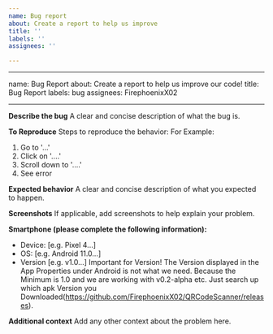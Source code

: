 ```yaml
---
name: Bug report
about: Create a report to help us improve
title: ''
labels: ''
assignees: ''

---
```


---
name: Bug Report
about: Create a report to help us improve our code!
title: Bug Report
labels: bug
assignees: FirephoenixX02

---

**Describe the bug**
A clear and concise description of what the bug is.

**To Reproduce**
Steps to reproduce the behavior:
For Example:
1. Go to '...'
2. Click on '....'
3. Scroll down to '....'
4. See error

**Expected behavior**
A clear and concise description of what you expected to happen.

**Screenshots**
If applicable, add screenshots to help explain your problem.

**Smartphone (please complete the following information):**
 - Device: [e.g. Pixel 4...]
 - OS: [e.g. Android 11.0...]
 - Version [e.g. v1.0...]
Important for Version! The Version displayed in the App Properties under Android is not what we need. Because the Minimum is 1.0 and we are working with v0.2-alpha etc. Just search up which apk Version you Downloaded(https://github.com/FirephoenixX02/QRCodeScanner/releases).

**Additional context**
Add any other context about the problem here.
